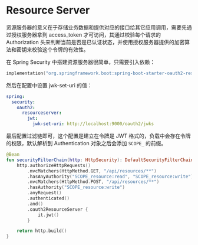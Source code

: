 # Resource Server



资源服务器的意义在于存储业务数据和提供对应的接口给其它应用调用，需要先通过授权服务器拿到 access_token 才可访问，其通过校验每个请求的 Authorization 头来判断当前是否是已认证状态，并使用授权服务器提供的加密算法和密钥来校验这个令牌的有效性。

在 Spring Security 中搭建资源服务器很简单，只需要引入依赖：

```kotlin
implementation("org.springframework.boot:spring-boot-starter-oauth2-resource-server")
```

然后在配置中设置 jwk-set-uri 的值：

```yaml
spring:
  security:
    oauth2:
      resourceserver:
        jwt:
          jwk-set-uri: http://localhost:9000/oauth2/jwks
```

最后配置过滤链即可，这个配置是建立在令牌是 JWT 格式的，负载中会存在令牌的权限，默认解析到 Authentication 对象之后会添加 `SCOPE_` 的前缀。

```kotlin
@Bean
fun securityFilterChain(http: HttpSecurity): DefaultSecurityFilterChain {
    http.authorizeHttpRequests()
        .mvcMatchers(HttpMethod.GET, "/api/resources/**")
        .hasAnyAuthority("SCOPE_resource:read", "SCOPE_resource:write")
        .mvcMatchers(HttpMethod.POST, "/api/resources/**")
        .hasAuthority("SCOPE_resource:write")
        .anyRequest()
        .authenticated()
        .and()
        .oauth2ResourceServer {
            it.jwt()
        }

    return http.build()
}
```

